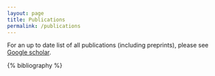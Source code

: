 ```yaml
---
layout: page
title: Publications
permalink: /publications
---
```


For an up to date list of all publications (including preprints), please see [Google scholar](https://scholar.google.com/citations?user=TgQM-B0AAAAJ).

{% bibliography %}